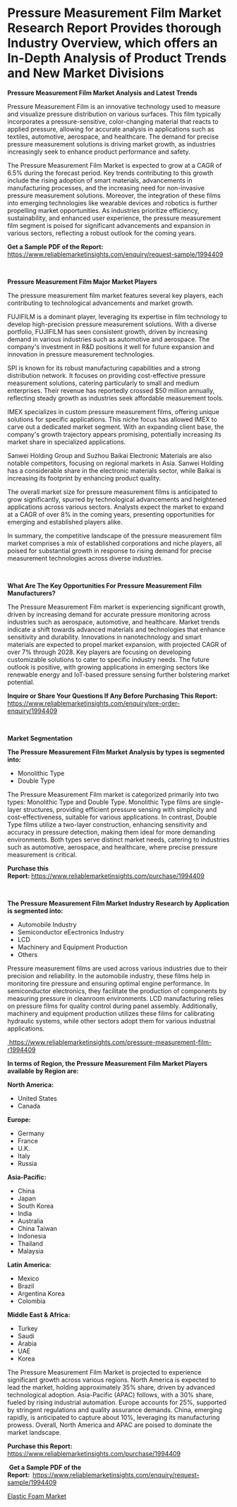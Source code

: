 <p><h1>Pressure Measurement Film Market Research Report Provides thorough Industry Overview, which offers an In-Depth Analysis of Product Trends and New Market Divisions</h1></p><p><strong>Pressure Measurement Film Market Analysis and Latest Trends</strong></p>
<p><p>Pressure Measurement Film is an innovative technology used to measure and visualize pressure distribution on various surfaces. This film typically incorporates a pressure-sensitive, color-changing material that reacts to applied pressure, allowing for accurate analysis in applications such as textiles, automotive, aerospace, and healthcare. The demand for precise pressure measurement solutions is driving market growth, as industries increasingly seek to enhance product performance and safety.</p><p>The Pressure Measurement Film Market is expected to grow at a CAGR of 6.5% during the forecast period. Key trends contributing to this growth include the rising adoption of smart materials, advancements in manufacturing processes, and the increasing need for non-invasive pressure measurement solutions. Moreover, the integration of these films into emerging technologies like wearable devices and robotics is further propelling market opportunities. As industries prioritize efficiency, sustainability, and enhanced user experience, the pressure measurement film segment is poised for significant advancements and expansion in various sectors, reflecting a robust outlook for the coming years.</p></p>
<p><strong>Get a Sample PDF of the Report:&nbsp;</strong> <a href="https://www.reliablemarketinsights.com/enquiry/request-sample/1994409?utm_campaign=3507&utm_medium=2&utm_source=Github&utm_content=ia&utm_term=01042025&utm_id=pressure-measurement-film">https://www.reliablemarketinsights.com/enquiry/request-sample/1994409</a></p>
<p>&nbsp;</p>
<p><strong>Pressure Measurement Film Major Market Players</strong></p>
<p><p>The pressure measurement film market features several key players, each contributing to technological advancements and market growth. </p><p>FUJIFILM is a dominant player, leveraging its expertise in film technology to develop high-precision pressure measurement solutions. With a diverse portfolio, FUJIFILM has seen consistent growth, driven by increasing demand in various industries such as automotive and aerospace. The company's investment in R&D positions it well for future expansion and innovation in pressure measurement technologies.</p><p>SPI is known for its robust manufacturing capabilities and a strong distribution network. It focuses on providing cost-effective pressure measurement solutions, catering particularly to small and medium enterprises. Their revenue has reportedly crossed $50 million annually, reflecting steady growth as industries seek affordable measurement tools.</p><p>IMEX specializes in custom pressure measurement films, offering unique solutions for specific applications. This niche focus has allowed IMEX to carve out a dedicated market segment. With an expanding client base, the company's growth trajectory appears promising, potentially increasing its market share in specialized applications.</p><p>Sanwei Holding Group and Suzhou Baikai Electronic Materials are also notable competitors, focusing on regional markets in Asia. Sanwei Holding has a considerable share in the electronic materials sector, while Baikai is increasing its footprint by enhancing product quality.</p><p>The overall market size for pressure measurement films is anticipated to grow significantly, spurred by technological advancements and heightened applications across various sectors. Analysts expect the market to expand at a CAGR of over 8% in the coming years, presenting opportunities for emerging and established players alike.</p><p>In summary, the competitive landscape of the pressure measurement film market comprises a mix of established corporations and niche players, all poised for substantial growth in response to rising demand for precise measurement technologies across diverse industries.</p></p>
<p>&nbsp;</p>
<p><strong>What Are The Key Opportunities For Pressure Measurement Film Manufacturers?</strong></p>
<p><p>The Pressure Measurement Film market is experiencing significant growth, driven by increasing demand for accurate pressure monitoring across industries such as aerospace, automotive, and healthcare. Market trends indicate a shift towards advanced materials and technologies that enhance sensitivity and durability. Innovations in nanotechnology and smart materials are expected to propel market expansion, with projected CAGR of over 7% through 2028. Key players are focusing on developing customizable solutions to cater to specific industry needs. The future outlook is positive, with growing applications in emerging sectors like renewable energy and IoT-based pressure sensing further bolstering market potential.</p></p>
<p><strong>Inquire or Share Your Questions If Any Before Purchasing This Report:</strong> <a href="https://www.reliablemarketinsights.com/enquiry/pre-order-enquiry/1994409?utm_campaign=3507&utm_medium=2&utm_source=Github&utm_content=ia&utm_term=01042025&utm_id=pressure-measurement-film">https://www.reliablemarketinsights.com/enquiry/pre-order-enquiry/1994409</a></p>
<p>&nbsp;</p>
<p><strong>Market Segmentation</strong></p>
<p><strong>The Pressure Measurement Film Market Analysis by types is segmented into:</strong></p>
<p><ul><li>Monolithic Type</li><li>Double Type</li></ul></p>
<p><p>The Pressure Measurement Film market is categorized primarily into two types: Monolithic Type and Double Type. Monolithic Type films are single-layer structures, providing efficient pressure sensing with simplicity and cost-effectiveness, suitable for various applications. In contrast, Double Type films utilize a two-layer construction, enhancing sensitivity and accuracy in pressure detection, making them ideal for more demanding environments. Both types serve distinct market needs, catering to industries such as automotive, aerospace, and healthcare, where precise pressure measurement is critical.</p></p>
<p><strong>Purchase this Report:&nbsp;</strong><a href="https://www.reliablemarketinsights.com/purchase/1994409?utm_campaign=3507&utm_medium=2&utm_source=Github&utm_content=ia&utm_term=01042025&utm_id=pressure-measurement-film">https://www.reliablemarketinsights.com/purchase/1994409</a></p>
<p>&nbsp;</p>
<p><strong>The Pressure Measurement Film Market Industry Research by Application is segmented into:</strong></p>
<p><ul><li>Automobile Industry</li><li>Semiconductor eEectronics Industry</li><li>LCD</li><li>Machinery and Equipment Production</li><li>Others</li></ul></p>
<p><p>Pressure measurement films are used across various industries due to their precision and reliability. In the automobile industry, these films help in monitoring tire pressure and ensuring optimal engine performance. In semiconductor electronics, they facilitate the production of components by measuring pressure in cleanroom environments. LCD manufacturing relies on pressure films for quality control during panel assembly. Additionally, machinery and equipment production utilizes these films for calibrating hydraulic systems, while other sectors adopt them for various industrial applications.</p></p>
<p><a href="https://www.reliablemarketinsights.com/pressure-measurement-film-r1994409?utm_campaign=3507&utm_medium=2&utm_source=Github&utm_content=ia&utm_term=01042025&utm_id=pressure-measurement-film">&nbsp;https://www.reliablemarketinsights.com/pressure-measurement-film-r1994409</a></p>
<p><strong>In terms of Region, the Pressure Measurement Film Market Players available by Region are:</strong></p>
<p>
    <p> <strong> North America: </strong>
        <ul>
            <li>United States</li>
            <li>Canada</li>
        </ul>
        </p> 
    <p> <strong> Europe: </strong>
        <ul>
            <li>Germany</li>
            <li>France</li>
            <li>U.K.</li>
            <li>Italy</li>
            <li>Russia</li>
        </ul>
        </p> 
    <p> <strong> Asia-Pacific: </strong>
        <ul>
            <li>China</li>
            <li>Japan</li>
            <li>South Korea</li>
            <li>India</li>
            <li>Australia</li>
            <li>China Taiwan</li>
            <li>Indonesia</li>
            <li>Thailand</li>
            <li>Malaysia</li>
        </ul>
        </p> 
    <p> <strong> Latin America: </strong>
        <ul>
            <li>Mexico</li>
            <li>Brazil</li>
            <li>Argentina Korea</li>
            <li>Colombia</li>
        </ul>
        </p> 
    <p> <strong> Middle East & Africa: </strong>
        <ul>
            <li>Turkey</li>
            <li>Saudi</li>
            <li>Arabia</li>
            <li>UAE</li>
            <li>Korea</li>
        </ul>
    </p>
    </p>
<p><p>The Pressure Measurement Film Market is projected to experience significant growth across various regions. North America is expected to lead the market, holding approximately 35% share, driven by advanced technological adoption. Asia-Pacific (APAC) follows, with a 30% share, fueled by rising industrial automation. Europe accounts for 25%, supported by stringent regulations and quality assurance demands. China, emerging rapidly, is anticipated to capture about 10%, leveraging its manufacturing prowess. Overall, North America and APAC are poised to dominate the market landscape.</p></p>
<p><strong>Purchase this Report: </strong><a href="https://www.reliablemarketinsights.com/purchase/1994409?utm_campaign=3507&utm_medium=2&utm_source=Github&utm_content=ia&utm_term=01042025&utm_id=pressure-measurement-film">https://www.reliablemarketinsights.com/purchase/1994409</a></p>
<p>&nbsp;<strong>Get a Sample PDF of the Report:&nbsp;&nbsp;</strong><a href="https://www.reliablemarketinsights.com/enquiry/request-sample/1994409?utm_campaign=3507&utm_medium=2&utm_source=Github&utm_content=ia&utm_term=01042025&utm_id=pressure-measurement-film">https://www.reliablemarketinsights.com/enquiry/request-sample/1994409</a></p>
<p><strong></strong></p>
<p><p><a href="https://github.com/kalsirollija/Market-Research-Report-List-1/blob/main/elastic-foam-market.md?utm_campaign=3507&utm_medium=2&utm_source=Github&utm_content=ia&utm_term=01042025&utm_id=pressure-measurement-film">Elastic Foam Market</a></p></p>